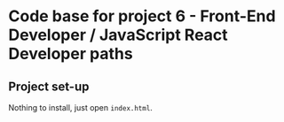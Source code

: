 # Code base for project 6 - Front-End Developer / JavaScript React Developer paths

## Project set-up

Nothing to install, just open `index.html`.